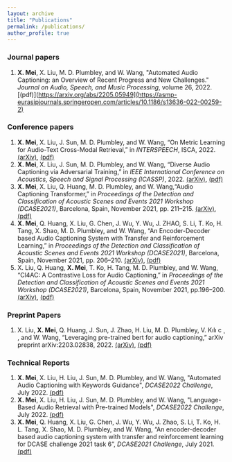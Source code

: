 ```yaml
---
layout: archive
title: "Publications"
permalink: /publications/
author_profile: true
---
```


### Journal papers
1. **X. Mei**, X. Liu, M. D. Plumbley, and W. Wang, "Automated Audio Captioning: an Overview of Recent Progress and New Challenges." *Journal on Audio, Speech, and Music Processing*, volume 26, 2022. [(pdf)](https://arxiv.org/abs/2205.05949](https://asmp-eurasipjournals.springeropen.com/articles/10.1186/s13636-022-00259-2)

### Conference papers
1. **X. Mei**, X. Liu, J. Sun, M. D. Plumbley, and W. Wang, “On Metric Learning for Audio-Text Cross-Modal Retrieval,” in *INTERSPEECH*, ISCA, 2022. [(arXiv)](https://arxiv.org/abs/2203.15537), [(pdf)](/files/Text_Audio_Retrieval_for_INTERSPEECH_2022.pdf) 
2. **X. Mei**, X. Liu, J. Sun, M. D. Plumbley, and W. Wang, “Diverse Audio Captioning via Adversarial Training,” in *IEEE International
Conference on Acoustics, Speech and Signal Processing (ICASSP)*, 2022. [(arXiv)](https://arxiv.org/abs/2110.06691v2),  [(pdf)](/files/diverse_audio_captioning.pdf)
3. **X. Mei**, X. Liu, Q. Huang, M. D. Plumbley, and W. Wang,“Audio Captioning Transformer,” in *Proceedings of the Detection and Classification of Acoustic Scenes  and Events 2021 Workshop (DCASE2021)*, Barcelona, Spain, November 2021, pp. 211–215. [(arXiv)](https://arxiv.org/abs/2107.09817), [(pdf)](/files/audio_captioning_transformer.pdf)
4. **X. Mei**, Q. Huang, X. Liu, G. Chen, J. Wu, Y. Wu, J. ZHAO, S. Li, T. Ko, H. Tang, X. Shao, M. D. Plumbley, and W. Wang, “An Encoder-Decoder based Audio Captioning System with Transfer and Reinforcement Learning,” in *Proceedings of the Detection and Classification of Acoustic Scenes and Events 2021 Workshop  (DCASE2021)*, Barcelona, Spain, November 2021, pp. 206–210. [(arXiv)](https://arxiv.org/abs/2108.02752), [(pdf)](/files/audio_captioning_with_transfer_and_reinforcement_learning.pdf)
5. X. Liu, Q. Huang, **X. Mei**, T. Ko, H. Tang, M. D. Plumbley, and W. Wang, “Cl4AC: A Contrastive Loss for Audio Captioning,” in *Proceedings of the Detection and Classification of Acoustic Scenes and Events 2021 Workshop (DCASE2021)*, Barcelona, Spain, November 2021, pp.196–200. [(arXiv)](https://arxiv.org/abs/2107.09990), [(pdf)](/files/CL4AC-A_CONTRASTIVE_LOSS_FOR_AUDIO_CAPTIONING.pdf)


### Preprint Papers
1. X. Liu, **X. Mei**, Q. Huang, J. Sun, J. Zhao, H. Liu, M. D. Plumbley, V. Kılı c ̧ , and W. Wang, “Leveraging pre-trained bert for audio captioning,” arXiv preprint arXiv:2203.02838, 2022. [(arXiv)](https://arxiv.org/abs/2203.02838), [(pdf)](/files/ac_bert.pdf) 

### Technical Reports
1. **X. Mei**, X. Liu, H. Liu, J. Sun, M. D. Plumbley, and W. Wang, "Automated Audio Captioning with Keywords Guidance", *DCASE2022 Challenge*, July 2022. [(pdf)](/files/DCASE2022_Mei_117_t6a.pdf)
2. **X. Mei**, X. Liu, H. Liu, J. Sun, M. D. Plumbley, and W. Wang, "Language-Based Audio Retrieval with Pre-trained Models", *DCASE2022 Challenge*, July 2022. [(pdf)](/files/DCASE2022_Mei_118_t6b.pdf)
3. **X. Mei**, Q. Huang, X. Liu, G. Chen, J. Wu, Y. Wu, J. Zhao, S. Li, T. Ko, H. L. Tang, X. Shao, M. D. Plumbley, and W. Wang, “An encoder-decoder based audio captioning system with transfer and reinforcement learning for DCASE challenge 2021 task 6”, *DCASE2021 Challenge*, July 2021. [(pdf)](/files/2021_DCASE_Task6_audio_captioning.pdf)
